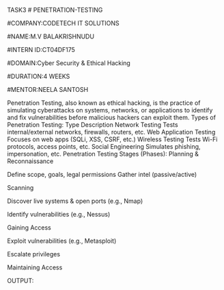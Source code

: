TASK3 # PENETRATION-TESTING

#COMPANY:CODETECH IT SOLUTIONS

#NAME:M.V BALAKRISHNUDU

#INTERN ID:CT04DF175

#DOMAIN:Cyber Security & Ethical Hacking

#DURATION:4 WEEKS

#MENTOR:NEELA SANTOSH

Penetration Testing, also known as ethical hacking, is the practice of simulating cyberattacks on systems, networks, or applications to identify and fix vulnerabilities before malicious hackers can exploit them.
Types of Penetration Testing:
Type	Description
Network Testing	Tests internal/external networks, firewalls, routers, etc.
Web Application Testing	Focuses on web apps (SQLi, XSS, CSRF, etc.)
Wireless Testing	Tests Wi-Fi protocols, access points, etc.
Social Engineering	Simulates phishing, impersonation, etc.
Penetration Testing Stages (Phases):
Planning & Reconnaissance

Define scope, goals, legal permissions
Gather intel (passive/active)

Scanning

Discover live systems & open ports (e.g., Nmap)

Identify vulnerabilities (e.g., Nessus)

Gaining Access

Exploit vulnerabilities (e.g., Metasploit)

Escalate privileges

Maintaining Access

OUTPUT:
